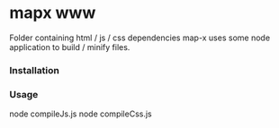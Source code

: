 

# mapx www

Folder containing html / js / css dependencies
map-x uses some node application to build / minify files.

### Installation


### Usage

node compileJs.js
node compileCss.js

